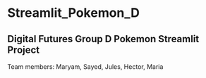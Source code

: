# Streamlit_Pokemon_D
## Digital Futures Group D Pokemon Streamlit Project
Team members: Maryam, Sayed, Jules, Hector, Maria
